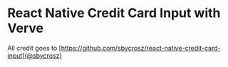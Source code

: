 
# React Native Credit Card Input with Verve
All credit goes to [https://github.com/sbycrosz/react-native-credit-card-input](@sbycrosz)
